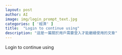 ```yaml
---
layout: post
author: AI
image: img/login_prompt_text.jpg
categories: [ '經濟' ]
title:  "Login to continue using"
description: "這是一篇關於用戶需要登入才能繼續使用的文章"
---
```

Login to continue using